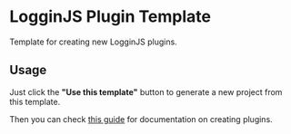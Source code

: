 # LogginJS Plugin Template

Template for creating new LogginJS plugins.

## Usage

Just click the **"Use this template"** button to generate a new project from this template.

Then you can check [this guide](https://github.com/loggin-js/loggin-js/wiki/Plugins) for documentation on creating plugins.
